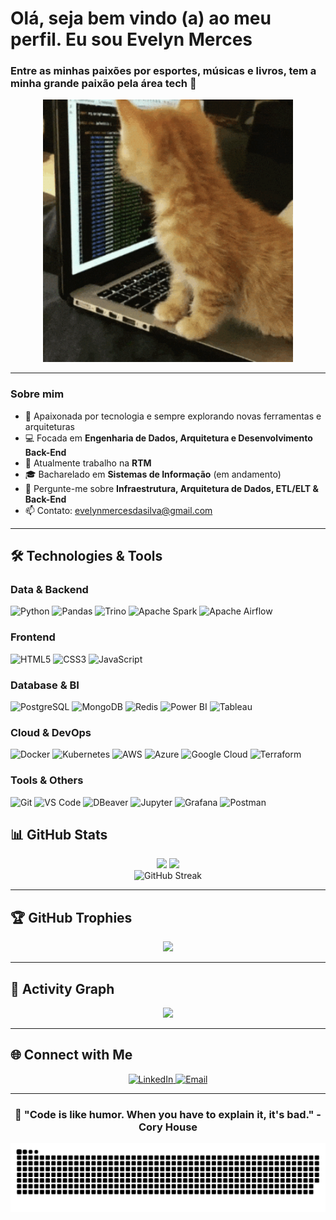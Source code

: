 # Olá, seja bem vindo (a) ao meu perfil. Eu sou Evelyn Merces

### Entre as minhas paixões por esportes, músicas e livros, tem a minha grande paixão pela área tech 👾
<p align="center">
  <img src=".github/gatocodando.gif" alt="Gato codando" width="400" />
</p>

---

### Sobre mim

- 🌱 Apaixonada por tecnologia e sempre explorando novas ferramentas e arquiteturas
- 💻 Focada em **Engenharia de Dados, Arquitetura e Desenvolvimento Back-End**
- 🔭 Atualmente trabalho na **RTM**
- 🎓 Bacharelado em **Sistemas de Informação** (em andamento)
- 💬 Pergunte-me sobre **Infraestrutura, Arquitetura de Dados, ETL/ELT & Back-End**
- 📫 Contato: [evelynmercesdasilva@gmail.com](mailto:evelynmercesdasilva@gmail.com)
  
---
## 🛠️ Technologies & Tools

### Data & Backend
![Python](https://img.shields.io/badge/-Python-3776AB?style=flat-square&logo=python&logoColor=white)
![Pandas](https://img.shields.io/badge/-Pandas-150458?style=flat-square&logo=pandas&logoColor=white)
![Trino](https://img.shields.io/badge/-Trino-6A1B9A?style=flat-square&logo=trino&logoColor=white)
![Apache Spark](https://img.shields.io/badge/-Apache%20Spark-E25A1C?style=flat-square&logo=apache-spark&logoColor=white)
![Apache Airflow](https://img.shields.io/badge/-Apache%20Airflow-017CEE?style=flat-square&logo=apache-airflow&logoColor=white)

### Frontend
![HTML5](https://img.shields.io/badge/-HTML5-E34F26?style=flat-square&logo=html5&logoColor=white)
![CSS3](https://img.shields.io/badge/-CSS3-1572B6?style=flat-square&logo=css3&logoColor=white)
![JavaScript](https://img.shields.io/badge/-JavaScript-F7DF1E?style=flat-square&logo=javascript&logoColor=black)

### Database & BI
![PostgreSQL](https://img.shields.io/badge/-PostgreSQL-336791?style=flat-square&logo=postgresql&logoColor=white)
![MongoDB](https://img.shields.io/badge/-MongoDB-47A248?style=flat-square&logo=mongodb&logoColor=white)
![Redis](https://img.shields.io/badge/-Redis-DC382D?style=flat-square&logo=redis&logoColor=white)
![Power BI](https://img.shields.io/badge/-Power%20BI-F2C811?style=flat-square&logo=microsoft-power-bi&logoColor=black)
![Tableau](https://img.shields.io/badge/-Tableau-E97627?style=flat-square&logo=tableau&logoColor=white)

### Cloud & DevOps
![Docker](https://img.shields.io/badge/-Docker-2496ED?style=flat-square&logo=docker&logoColor=white)
![Kubernetes](https://img.shields.io/badge/-Kubernetes-326CE5?style=flat-square&logo=kubernetes&logoColor=white)
![AWS](https://img.shields.io/badge/-AWS-232F3E?style=flat-square&logo=amazon-aws&logoColor=white)
![Azure](https://img.shields.io/badge/-Azure-0078D4?style=flat-square&logo=microsoft-azure&logoColor=white)
![Google Cloud](https://img.shields.io/badge/-Google%20Cloud-4285F4?style=flat-square&logo=google-cloud&logoColor=white)
![Terraform](https://img.shields.io/badge/-Terraform-623CE4?style=flat-square&logo=terraform&logoColor=white)

### Tools & Others
![Git](https://img.shields.io/badge/-Git-F05032?style=flat-square&logo=git&logoColor=white)
![VS Code](https://img.shields.io/badge/-VS%20Code-007ACC?style=flat-square&logo=visual-studio-code&logoColor=white)
![DBeaver](https://img.shields.io/badge/-DBeaver-4A4A4A?style=flat-square&logo=dbeaver&logoColor=white)
![Jupyter](https://img.shields.io/badge/-Jupyter-F37626?style=flat-square&logo=jupyter&logoColor=white)
![Grafana](https://img.shields.io/badge/-Grafana-F46800?style=flat-square&logo=grafana&logoColor=white)
![Postman](https://img.shields.io/badge/-Postman-FF6C37?style=flat-square&logo=postman&logoColor=white)


## 📊 GitHub Stats

<div align="center">
  <img height="180em" src="https://github-readme-stats.vercel.app/api?username=EveMerces&show_icons=true&theme=tokyonight&include_all_commits=true&count_private=true"/>
  <img height="180em" src="https://github-readme-stats.vercel.app/api/top-langs/?username=EveMerces&layout=compact&langs_count=7&theme=tokyonight"/>
</div>

<div align="center">
  <img src="https://github-readme-streak-stats.herokuapp.com/?user=EveMerces&theme=tokyonight" alt="GitHub Streak"/>
</div>

---

## 🏆 GitHub Trophies
<div align="center">
  <img src="https://github-profile-trophy.vercel.app/?username=EveMerces&theme=tokyonight&no-frame=false&no-bg=false&margin-w=4"/>
</div>

---

## 🎯 Activity Graph
<div align="center">
  <img src="https://github-readme-activity-graph.vercel.app/graph?username=EveMerces&theme=tokyo-night&bg_color=1a1b27&color=70a5fd&line=70a5fd&point=ffffff&area=true&hide_border=true"/>
</div>

---

## 🌐 Connect with Me
<div align="center">
  <a href="https://www.linkedin.com/in/evelyn-merc%C3%AAs-b8967a181/" target="_blank">
    <img src="https://img.shields.io/badge/-LinkedIn-0077B5?style=for-the-badge&logo=linkedin&logoColor=white" alt="LinkedIn"/>
  </a>
  <a href="mailto:evelynmercesdasilva@gmail.com" target="_blank">
    <img src="https://img.shields.io/badge/-Email-D14836?style=for-the-badge&logo=gmail&logoColor=white" alt="Email"/>
  </a>
</div>

---

<div align="center">
  <h3>💫 "Code is like humor. When you have to explain it, it's bad." - Cory House</h3>
</div>

<div align="center">
  
![Snake animation](https://raw.githubusercontent.com/platane/platane/output/github-contribution-grid-snake-dark.svg)
  
</div>
